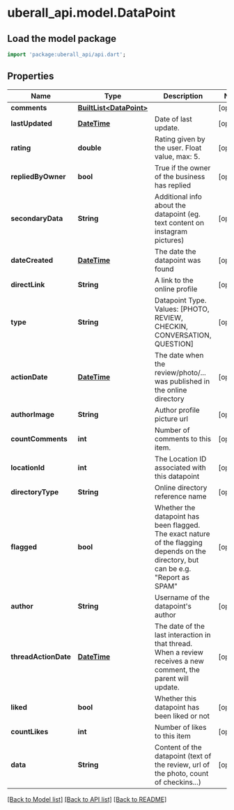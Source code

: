 # uberall_api.model.DataPoint

## Load the model package
```dart
import 'package:uberall_api/api.dart';
```

## Properties
Name | Type | Description | Notes
------------ | ------------- | ------------- | -------------
**comments** | [**BuiltList&lt;DataPoint&gt;**](DataPoint.md) |  | [optional] 
**lastUpdated** | [**DateTime**](DateTime.md) | Date of last update. | [optional] 
**rating** | **double** | Rating given by the user. Float value, max: 5. | [optional] 
**repliedByOwner** | **bool** | True if the owner of the business has replied | [optional] 
**secondaryData** | **String** | Additional info about the datapoint (eg. text content on instagram pictures) | [optional] 
**dateCreated** | [**DateTime**](DateTime.md) | The date the datapoint was found | [optional] 
**directLink** | **String** | A link to the online profile | [optional] 
**type** | **String** | Datapoint Type. Values: [PHOTO, REVIEW, CHECKIN, CONVERSATION, QUESTION] | [optional] 
**actionDate** | [**DateTime**](DateTime.md) | The date when the review/photo/... was published in the online directory | [optional] 
**authorImage** | **String** | Author profile picture url | [optional] 
**countComments** | **int** | Number of comments to this item. | [optional] 
**locationId** | **int** | The Location ID associated with this datapoint | [optional] 
**directoryType** | **String** | Online directory reference name | [optional] 
**flagged** | **bool** | Whether the datapoint has been flagged. The exact nature of the flagging depends on the directory, but can be e.g. \"Report as SPAM\" | [optional] 
**author** | **String** | Username of the datapoint's author | [optional] 
**threadActionDate** | [**DateTime**](DateTime.md) | The date of the last interaction in that thread. When a review receives a new comment, the parent will update. | [optional] 
**liked** | **bool** | Whether this datapoint has been liked or not | [optional] 
**countLikes** | **int** | Number of likes to this item | [optional] 
**data** | **String** | Content of the datapoint (text of the review, url of the photo, count of checkins...) | [optional] 

[[Back to Model list]](../README.md#documentation-for-models) [[Back to API list]](../README.md#documentation-for-api-endpoints) [[Back to README]](../README.md)



